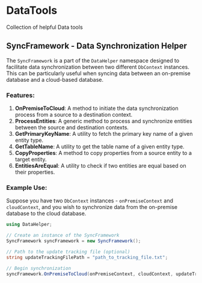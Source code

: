 # DataTools
Collection of helpful Data tools


## SyncFramework - Data Synchronization Helper

The `SyncFramework` is a part of the `DataHelper` namespace designed to facilitate data synchronization between two different `DbContext` instances. This can be particularly useful when syncing data between an on-premise database and a cloud-based database.

### Features:

1. **OnPremiseToCloud**: A method to initiate the data synchronization process from a source to a destination context.
2. **ProcessEntities**: A generic method to process and synchronize entities between the source and destination contexts.
3. **GetPrimaryKeyName**: A utility to fetch the primary key name of a given entity type.
4. **GetTableName**: A utility to get the table name of a given entity type.
5. **CopyProperties**: A method to copy properties from a source entity to a target entity.
6. **EntitiesAreEqual**: A utility to check if two entities are equal based on their properties.

### Example Use:

Suppose you have two `DbContext` instances - `onPremiseContext` and `cloudContext`, and you wish to synchronize data from the on-premise database to the cloud database.

```csharp
using DataHelper;

// Create an instance of the SyncFramework
SyncFramework syncFramework = new SyncFramework();

// Path to the update tracking file (optional)
string updateTrackingFilePath = "path_to_tracking_file.txt";

// Begin synchronization
syncFramework.OnPremiseToCloud(onPremiseContext, cloudContext, updateTrackingFilePath);
